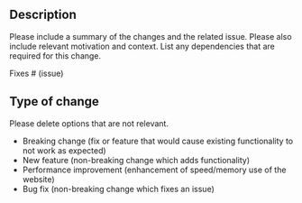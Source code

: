 ## Description

Please include a summary of the changes and the related issue. Please also include relevant motivation and context. List any dependencies that are required for this change.

Fixes # (issue)

## Type of change

Please delete options that are not relevant.

- Breaking change (fix or feature that would cause existing functionality to not work as expected)
- New feature (non-breaking change which adds functionality)
- Performance improvement (enhancement of speed/memory use of the website)
- Bug fix (non-breaking change which fixes an issue)
